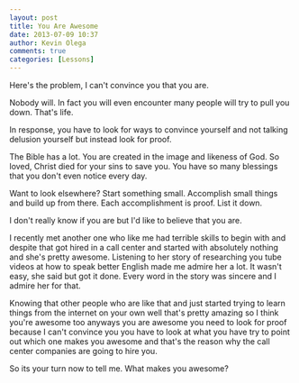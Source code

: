 ```yaml
---
layout: post
title: You Are Awesome
date: 2013-07-09 10:37
author: Kevin Olega
comments: true
categories: [Lessons]
---
```

Here's the problem, I can't convince you that you are.

Nobody will. In fact you will even encounter many people will try to pull you down. That's life.

In response, you have to look for ways to convince yourself and not talking delusion yourself but instead look for proof.

The Bible has a lot. You are created in the image and likeness of God. So loved, Christ died for your sins to save you. You have so many blessings that you don't even notice every day.

Want to look elsewhere? Start something small. Accomplish small things and build up from there. Each accomplishment is proof. List it down.

I don't really know if you are but I'd like to believe that you are.

I recently met another one who like me had terrible skills to begin with and despite that got hired in a call center and started with absolutely nothing and she's pretty awesome. Listening to her story of researching you tube videos at how to speak better English made me admire her a lot. It wasn't easy, she said but got it done. Every word in the story was sincere and I admire her for that.

Knowing that other people who are like that and just started trying to learn things from the internet on your own well that's pretty amazing so I think you're awesome too anyways you are awesome you need to look for proof because I can't convince you you have to look at what you have try to point out which one makes you awesome and that's the reason why the call center companies are going to hire you.

So its your turn now to tell me. What makes you awesome?
